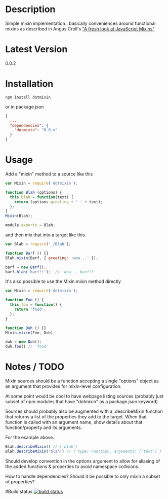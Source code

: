 # Description

Simple mixin implementation.. basically conveniences around functional mixins as described in Angus Croll's ["A fresh look at JavaScript Mixins"](http://javascriptweblog.wordpress.com/2011/05/31/a-fresh-look-at-javascript-mixins/)


# Latest Version

0.0.2

# Installation
```
npm install dotmixin
```

or in package.json

```json
{
  ...
  "dependencies": {
    "dotmixin": "0.0.x"
  }
}
```

# Usage

Add a "mixin" method to a source like this
```js
var Mixin = require('dotmixin');

function Blah (options) {
  this.blah = function(text) {
    return (options.greeting + ' ' + text);
  };
}
Mixin(Blah);

module.exports = Blah;
```

and then mix that into a target like this
```js
var Blah = require('./Blah');

function Barf () {}
Blah.mixin(Barf, { greeting: 'wow...' });

barf = new Barf();
barf.blah('barf!!');  // 'wow... barf!!'

```

It's also possible to use the Mixin.mixin method directly

```js
var Mixin = require('dotmixin');

function Foo () {
  this.foo = function() {
    return 'food';
  };
}

function Duh () {}
Mixin.mixin(Foo, Duh);

duh = new Duh();
duh.foo() // 'food'
```

# Notes / TODO

Mixin sources should be a function accepting a single "options" object as an argument that provides for mixin-level configuration.

At some point would be cool to have webpage listing sources (probably just subset of npm modules that have "dotmixin" as a package.json keyword)

Sources should probably also be augmented with a .describeMixin function that returns a list of the properties they add to the target. When that function is called with an argument name, show details about that function/property and its arguments.

For the example above..
```js
Blah.describeMixin() // ['blah']
Blah.describeMixin('blah') // { type: Function, arguments: ['text'] }
```

Should develop convention in the options argument to allow for aliasing of the added functions & properties to avoid namespace collisions.

How to handle dependencies? Should it be possible to only mixin a subset of properties?

#Build status
[![build status](https://secure.travis-ci.org/stephenhandley/dotmixin.png)](http://travis-ci.org/stephenhandley/dotmixin)



